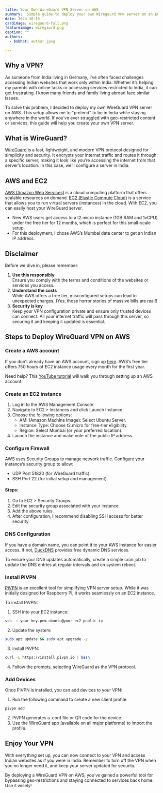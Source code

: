 ```yaml
---
title: Your Own WireGuard VPN Server on AWS 
summary:  Simple guide to deploy your own Wiregaurd VPN server on an EC2 instance in AWS with DDNS.
date: 2024-10-15
cardimage: wiregaurd-full.png
featureimage: wiregaurd.png
caption: ""
authors:
  - bnbhat: author.jpeg

---
```


## Why a VPN?
As someone from India living in Germany, I’ve often faced challenges accessing Indian websites that work only within India. Whether it’s helping my parents with online tasks or accessing services restricted to India, it can get frustrating. I know many friends and family living abroad face similar issues.

To solve this problem, I decided to deploy my own WireGuard VPN server on AWS. This setup allows me to "pretend" to be in India while staying anywhere in the world. If you’ve ever struggled with geo-restricted content or services, this guide will help you create your own VPN server.

## What is WireGuard?
[WireGuard](https://www.wireguard.com/) is a fast, lightweight, and modern VPN protocol designed for simplicity and security. It encrypts your internet traffic and routes it through a specific server, making it look like you’re accessing the internet from that server’s location. In this case, we’ll configure a server in India.

## AWS and EC2
[AWS (Amazon Web Services)](https://aws.amazon.com/) is a cloud computing platform that offers scalable resources on demand. [EC2 (Elastic Compute Cloud)](https://aws.amazon.com/ec2/) is a service that allows you to run virtual servers (instances) in the cloud. With EC2, you can easily host your WireGuard server.

- New AWS users get access to a t2.micro instance (1GB RAM and 1vCPU) under the free tier for 12 months, which is perfect for this small-scale setup.
- For this deployment, I chose AWS’s Mumbai data center to get an Indian IP address.

## Disclaimer
Before we dive in, please remember:

1. **Use this responsibly**  
Ensure you comply with the terms and conditions of the websites or services you access.  
2. **Understand the costs**  
While AWS offers a free tier, misconfigured setups can lead to unexpected charges. (Yes, those horror stories of massive bills are real!)  
3. **Security is key**  
Keep your VPN configuration private and ensure only trusted devices can connect. All your internet traffic will pass through this server, so securing it and keeping it updated is essential.  

## Steps to Deploy WireGuard VPN on AWS

### Create a AWS account
If you don’t already have an AWS account, sign up [here](https://aws.amazon.com/free/). AWS’s free tier offers 750 hours of EC2 instance usage every month for the first year.

Need help? This [YouTube tutorial](https://youtu.be/CjKhQoYeR4Q?si=hyiOuD5rOogGLJh0) will walk you through setting up an AWS account.


### Create an EC2 instance
1. Log in to the AWS Management Console.
2. Navigate to EC2 > Instances and click Launch Instance.
3. Choose the following options:  
    - AMI (Amazon Machine Image): Select Ubuntu Server.
    - Instance Type: Choose t2.micro for free-tier eligibility.
    - Region: Select Mumbai (or your preferred location).
4. Launch the instance and make note of the public IP address.

### Configure Firewall
AWS uses Security Groups to manage network traffic. Configure your instance’s security group to allow:

- UDP Port 51820 (for WireGuard traffic).
- SSH Port 22 (for initial setup and management).


#### Steps:
1. Go to EC2 > Security Groups.
2. Edit the security group associated with your instance.
3. Add the above rules.
4. After configuration, I recommend disabling SSH access for better security.

### DNS Configuration
If you have a domain name, you can point it to your AWS instance for easier access. If not, [DuckDNS](https://www.duckdns.org/) provides free dynamic DNS services.

To ensure your DNS updates automatically, create a simple cron job to update the DNS entries at regular intervals and on system reboot.

### Install PiVPN

[PiVPN](https://www.pivpn.io/) is an excellent tool for simplifying VPN server setup. While it was initially designed for Raspberry Pi, it works seamlessly on an EC2 instance.

To install PiVPN:

1. SSH into your EC2 instance:
```bash
ssh -i your-key.pem ubuntu@your-ec2-public-ip
```
2. Update the system:
```bash
sudo apt update && sudo apt upgrade -y
```
3. Install PiVPN:
```bash
curl -L https://install.pivpn.io | bash
```

4. Follow the prompts, selecting WireGuard as the VPN protocol.


### Add Devices
Once PiVPN is installed, you can add devices to your VPN:

1. Run the following command to create a new client profile:
```bash
pivpn add
```
2. PiVPN generates a .conf file or QR code for the device.
3. Use the WireGuard app (available on all major platforms) to import the profile.


## Enjoy Your VPN
With everything set up, you can now connect to your VPN and access Indian websites as if you were in India. Remember to turn off the VPN when you no longer need it, and keep your server updated for security.

By deploying a WireGuard VPN on AWS, you’ve gained a powerful tool for bypassing geo-restrictions and staying connected to services back home. Use it wisely!

